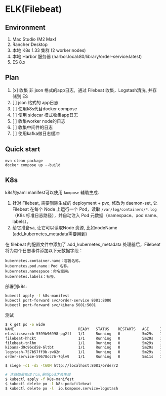 
# ELK(Filebeat)

## Environment
1. Mac Studio (M2 Max)
2. Rancher Desktop
3. 本地 K8s 1.33 集群 (2 worker nodes)
4. 本地 Harbor 服务器 (harbor.local:80/library/order-service:latest)
5. ES 8.x

## Plan
1. [x] 收集 非 json 格式的app日志，通过 Filebeat 收集，Logstash清洗, 并存储到 ES
2. [ ] json 格式的 app日志
3. [ ] 使用k8s代替docker compose
4. [ ] 使用 sidecar 模式收集app日志
5. [ ] 收集worker node的日志
6. [ ] 收集中间件的日志
7. [ ] 使用kafka做日志缓冲

## Quick start
```shell
mvn clean package
docker compose up --build   
```

## K8s
k8s的yaml manifest可以使用 `kompose` 辅助生成.

1. 针对 Filebeat, 需要删除生成的 deployment + pvc, 修改为 daemon-set, 让 Filebeat 在每个 Node 上运行一个 Pod，读取 `/var/log/containers/*.log`（K8s 标准日志路径），并自动注入 Pod 元数据（namespace、pod name、labels）。
2. 给它准备sa, 让它可以读取Node 资源, 比如nodeName (add_kubernetes_metadata需要用到)

在 filebeat 的配置文件中添加了 add_kubernetes_metadata 处理器后，Filebeat 将为每个日志事件添加以下元数据字段：

    kubernetes.container.name：容器名称。
    kubernetes.pod.name：Pod 名称。
    kubernetes.namespace：命名空间。
    kubernetes.labels：标签。


部署到k8s:

```sh
kubectl apply -f k8s-manifest
kubectl port-forward svc/order-service 8081:8080
kubectl port-forward svc/kibana 5601:5601
```

测试

```sh
$ k get po -o wide
NAME                             READY   STATUS    RESTARTS   AGE     IP             NODE              
elasticsearch-5599b96998-pg2ff   1/1     Running   0          5m29s   10.244.1.170   kubeadm-worker01 
filebeat-hhckt                   1/1     Running   0          5m29s   10.244.2.138   kubeadm-worker02
filebeat-tnlhn                   1/1     Running   0          5m29s   10.244.1.167   kubeadm-worker01
kibana-d9c96cd58-6ltbt           1/1     Running   0          5m29s   10.244.2.137   kubeadm-worker02
logstash-757b57ff9b-sw82n        1/1     Running   0          5m29s   10.244.1.168   kubeadm-worker01
order-service-59678cc76-7qlv9    1/1     Running   0          5m11s   10.244.2.139   kubeadm-worker02

$ siege -c1 -d5 -t60M http://localhost:8081/order/2

# 注意如果修改了cm,删除pod才会生效
$ kubectl apply -f k8s-manifest
$ kubectl delete po -l k8s-pod=filebeat
$ kubectl delete po -l  io.kompose.service=logstash
```